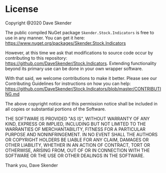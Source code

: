 # License

Copyright @2020 Dave Skender

The public compiled NuGet package `Skender.Stock.Indicators` is free to use in any manner.  You can get it here: https://www.nuget.org/packages/Skender.Stock.Indicators

However, at this time we ask that modifications to source code occur by contributing to this repository: https://github.com/DaveSkender/Stock.Indicators.  Extending functionality beyond its primary use can be done in your own wrapper software.

With that said, we welcome contributions to make it better.  Please see our Contributing Guidelines for instructions on how you can help: https://github.com/DaveSkender/Stock.Indicators/blob/master/CONTRIBUTING.md

The above copyright notice and this permission notice shall be included in all copies or substantial portions of the Software.

THE SOFTWARE IS PROVIDED "AS IS", WITHOUT WARRANTY OF ANY KIND, EXPRESS OR IMPLIED, INCLUDING BUT NOT LIMITED TO THE WARRANTIES OF MERCHANTABILITY, FITNESS FOR A PARTICULAR PURPOSE AND NONINFRINGEMENT. IN NO EVENT SHALL THE AUTHORS OR COPYRIGHT HOLDERS BE LIABLE FOR ANY CLAIM, DAMAGES OR OTHER LIABILITY, WHETHER IN AN ACTION OF CONTRACT, TORT OR OTHERWISE, ARISING FROM, OUT OF OR IN CONNECTION WITH THE SOFTWARE OR THE USE OR OTHER DEALINGS IN THE SOFTWARE.

Thank you,
Dave Skender
